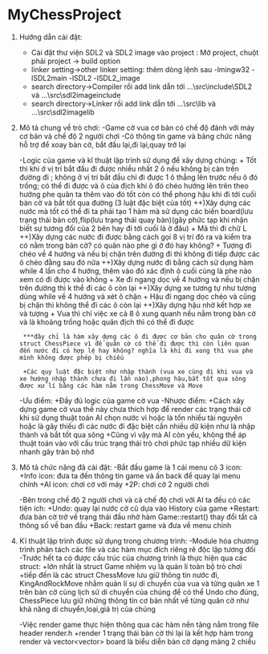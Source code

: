 # MyChessProject

1. Hướng dẫn cài đặt:
	- Cài đặt thư viện SDL2 và SDL2 image vào project : Mở project, chuột phải project -> build option
	+ linker setting->other linker setting: thêm dòng lệnh sau -lmingw32 -lSDL2main -lSDL2 -lSDL2_image
	+ search directory->Compiler rồi add link dẫn tới ...\src\include\SDL2 và ...\src\sdl2imageinclude
	+ search directory->Linker rồi add link dẫn tới ...\src\lib và ...\src\sdl2imagelib
	
2. Mô tả chung về trò chơi:
	-Game cờ vua cơ bản có chế độ đánh với máy cơ bản và chế độ 2 người chơi
	-Có thông tin game và bảng chức năng hỗ trợ để xoay bàn cờ, bắt đầu lại,đi lại,quay trở lại
	
	-Logic của game và kĩ thuật lập trình sử dụng để xây dựng chúng:
		+ Tốt thì khi ở vị trí bắt đầu đi được nhiều nhất 2 ô nếu không bị cản trên đường đi ; không ở vị trí bắt đầu chỉ đi được 1 ô thẳng lên trước nếu ô đó trống; có thể đi được và ô của địch khi ô đó chéo hướng lên trên theo hướng phe quân ta
		thêm vào đó tốt còn có thể phong hậu khi đi tới cuối bàn cờ và bắt tốt qua đường (3 luật đặc biệt của tốt)
			++)Xây dựng các nước mà tốt có thể đi ta phải tạo 1 hàm mà sử dụng các biến board(lưu trạng thái bàn cờ),flip(lưu trạng thái quay bàn)(gây phức tạp khi nhận biết sự tương đối của 2 bên hay đi tới cuối là ở đâu)
		+ Mã thì đi chữ L 
			++)Xây dựng các nước đi được bằng cách gọi 8 vị trí đó ra và kiểm tra có nằm trong bàn cờ? có quân nào phe gì ở đó hay không?
		+ Tượng đi chéo về 4 hướng và nếu bị chặn trên đường đi thì không đi tiếp được các ô chéo đằng sau đó nữa
			++)Xây dựng nước đi bằng cách sử dụng hàm while 4 lần cho 4 hướng, thêm vào đó xác định ô cuối cùng là phe nào xem có đi được vào không
		+ Xe đi ngang dọc về 4 hướng và nếu bị chặn trên đường thì k thể đi các ô còn lại
			++)Xây dựng xe tương tự như tượng dùng while về 4 hướng và xét ô chặn
		+ Hậu đi ngang dọc chéo và cũng bị chặn thì không thể đi các ô còn lại
			++)Xây dựng hậu nhờ kết hợp xe và tượng
		+ Vua thì chỉ việc xe cả 8 ô xung quanh nếu nằm trong bàn cờ và là khoảng trống hoặc quân địch thì có thể đi được
		
		***đây chỉ là hàm xây dựng các ô đi được cơ bản cho quân cờ trong struct ChessPiece vì để quân cờ có thể đi được thì còn liên quan đến nước đi có hợp lệ hay không? nghĩa là khi đi xong thì vua phe mình không được phép bị chiếu
	
		+Các quy luật đặc biệt như nhập thành (vua xe cùng đi khi vua và xe hướng nhập thành chưa đi lần nào),phong hậu,bắt tốt qua sông được xử lí bằng các hàm nằm trong ChessMove và Move 
	
	-Ưu điểm:
		+Đầy đủ logic của game cờ vua
	-Nhược điểm:
		+Cách xây dựng game cờ vua thế này chưa thích hợp để render các trạng thái cờ khi sử dụng thuật toán AI chọn nước vì hoặc là tốn nhiều tài nguyên hoặc là gây thiếu đi các nước đi đặc biệt cần nhiều dữ kiện như là nhập thành và bắt tốt qua sông
		+Cũng vì vậy mà AI còn yếu, không thể áp thuật toán vào với cấu trúc trạng thái trò chơi phức tạp nhiều dữ kiện nhanh gây tràn bộ nhớ
	
3. Mô tả chức năng đã cài đặt:
	-Bắt đầu game là 1 cái menu có 3 icon:
		+Info icon: đưa ta đến thông tin game và ấn back để quay lại menu chính
		+AI icon: chơi cờ với máy
		+2P: chơi cờ 2 người chơi
	
	-Bên trong chế độ 2 người chơi và cả chế độ chơi với AI ta đều có các tiện ích:
		+Undo: quay lại nước cờ cũ dựa vào History của game 
		+Restart: đưa bàn cờ trở về trạng thái đầu nhờ hàm Game::restart() thay đổi tất cả thông số về ban đầu
		+Back: restart game và đưa về menu chính

4. Kĩ thuật lập trình được sử dụng trong chương trình:
	-Module hóa chương trình phân tách các file và các hàm mục đích riêng rẽ độc lập tương đối
	-Trước hết ta có được cấu trúc của chương trình là thực hiện qua các struct:
		+lớn nhất là struct Game nhiệm vụ là quản lí toàn bộ trò chơi
		+tiếp đến là các struct ChessMove lưu giữ thông tin nước đi, KingAndRockMove nhằm quản lí sự di chuyển của vua và từng quân xe 1 trên bàn cờ
cùng lịch sử di chuyển của chúng để có thể Undo cho đúng, ChessPiece lưu giữ những thông tin cơ bản nhất về từng quân cờ như khả năng di chuyển,loại,giá trị của chúng
	
	-Việc render game thực hiện thông qua các hàm nền tảng nằm trong file header render.h
		+render 1 trạng thái bàn cờ thì lại là kết hợp hàm trong render và vector<vector<int>> board là biểu diễn bàn cờ dạng mảng 2 chiều
		
	